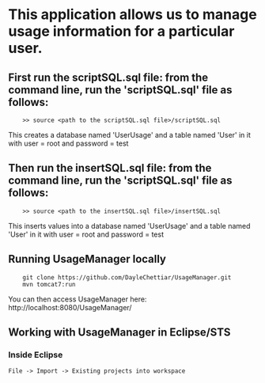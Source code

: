 # This application allows us to manage usage information for a particular user.

## First run the scriptSQL.sql file: from the command line, run the 'scriptSQL.sql' file as follows:
```
    >> source <path to the scriptSQL.sql file>/scriptSQL.sql 
```
This creates a database named 'UserUsage' and a table named 'User' in it with user = root and password = test

## Then run the insertSQL.sql file: from the command line, run the 'scriptSQL.sql' file as follows:
```
    >> source <path to the insertSQL.sql file>/insertSQL.sql 
```
This inserts values into a database named 'UserUsage' and a table named 'User' in it with user = root and password = test

## Running UsageManager locally
```
	git clone https://github.com/DayleChettiar/UsageManager.git
	mvn tomcat7:run
```

You can then access UsageManager here: http://localhost:8080/UsageManager/


## Working with UsageManager in Eclipse/STS

### Inside Eclipse
```
File -> Import -> Existing projects into workspace
```
